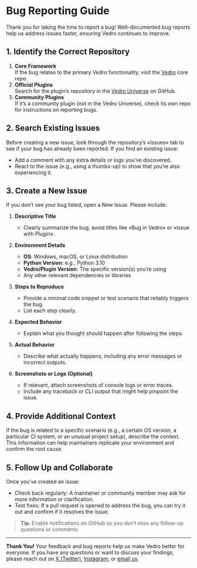 # Bug Reporting Guide

Thank you for taking the time to report a bug! Well-documented bug reports help us address issues faster, ensuring Vedro continues to improve.

## 1. Identify the Correct Repository

1. **Core Framework**  
   If the bug relates to the primary Vedro functionality, visit the [Vedro](https://github.com/vedro-universe/vedro) core repo.
2. **Official Plugins**  
   Search for the plugin’s repository in the [Vedro Universe](https://github.com/orgs/vedro-universe/repositories) on GitHub.
3. **Community Plugins**  
   If it’s a community plugin (not in the Vedro Universe), check its own repo for instructions on reporting bugs.

## 2. Search Existing Issues

Before creating a new issue, look through the repository’s «Issues» tab to see if your bug has already been reported. If you find an existing issue:

- Add a comment with any extra details or logs you’ve discovered.
- React to the issue (e.g., using a thumbs-up) to show that you’re also experiencing it.

## 3. Create a New Issue

If you don’t see your bug listed, open a New Issue. Please include:

1. **Descriptive Title**  
   - Clearly summarize the bug, avoid titles like «Bug in Vedro» or «Issue with Plugin».

2. **Environment Details**  
   - **OS**: Windows, macOS, or Linux distribution  
   - **Python Version**: e.g., Python 3.10  
   - **Vedro/Plugin Version**: The specific version(s) you’re using  
   - Any other relevant dependencies or libraries

3. **Steps to Reproduce**  
   - Provide a minimal code snippet or test scenario that reliably triggers the bug.  
   - List each step clearly.

4. **Expected Behavior**  
   - Explain what you thought should happen after following the steps.

5. **Actual Behavior**  
   - Describe what actually happens, including any error messages or incorrect outputs.

6. **Screenshots or Logs (Optional)**  
   - If relevant, attach screenshots of console logs or error traces.  
   - Include any traceback or CLI output that might help pinpoint the issue.

## 4. Provide Additional Context

If the bug is related to a specific scenario (e.g., a certain OS version, a particular CI system, or an unusual project setup), describe the context. This information can help maintainers replicate your environment and confirm the root cause.

## 5. Follow Up and Collaborate

Once you’ve created an issue:

- Check back regularly: A maintainer or community member may ask for more information or clarification.
- Test fixes: If a pull request is opened to address the bug, you can try it out and confirm if it resolves the issue.

> **Tip**: Enable notifications on GitHub so you don’t miss any follow-up questions or comments.

---

**Thank You!** Your feedback and bug reports help us make Vedro better for everyone. If you have any questions or want to discuss your findings, please reach out on [X (Twitter)](https://x.com/vedro_universe), [Instagram](https://www.instagram.com/vedro_universe/), or [email us](mailto:mail@vedro.io).
